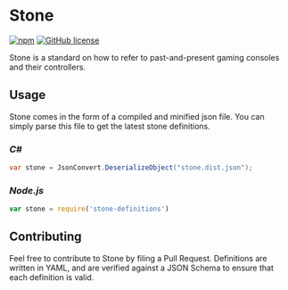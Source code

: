 Stone
=====

[![npm](https://img.shields.io/npm/v/stone-definitions.svg)](https://www.npmjs.com/package/stone-definitions) [![GitHub license](https://img.shields.io/github/license/SnowflakePowered/stone.svg?maxAge=2592000)]()


Stone is a standard on how to refer to past-and-present gaming consoles and their controllers.


Usage
-----

Stone comes in the form of a compiled and minified json file. You can simply parse this file to get the latest stone definitions.

### *C#*

```c#
var stone = JsonConvert.DeserializeObject("stone.dist.json");
```

### *Node.js*

```js
var stone = require('stone-definitions')
```

Contributing
------------

Feel free to contribute to Stone by filing a Pull Request. Definitions are written in YAML, and are verified against a JSON Schema to ensure that each definition is valid.
